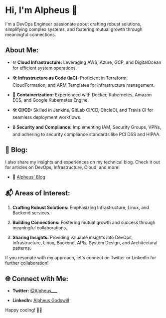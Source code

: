 # Hi, I'm Alpheus 🤖

I'm a DevOps Engineer passionate about crafting robust solutions, simplifying complex systems, and fostering mutual growth through meaningful connections.

## About Me:

- 🌐 **Cloud Infrastructure:** Leveraging AWS, Azure, GCP, and DigitalOcean for efficient system operations.
  
- 🛠️ **Infrastructure as Code (IaC):** Proficient in Terraform, CloudFormation, and ARM Templates for infrastructure management.
  
- 🐳 **Containerization:** Experienced with Docker, Kubernetes, Amazon ECS, and Google Kubernetes Engine.
  
- 🛠️ **CI/CD:** Skilled in Jenkins, GitLab CI/CD, CircleCI, and Travis CI for seamless deployment workflows.
  
- 🔒 **Security and Compliance:** Implementing IAM, Security Groups, VPNs, and adhering to security compliance standards like PCI DSS and HIPAA.

## 📖 Blog:

I also share my insights and experiences on my technical blog. Check it out for articles on DevOps, Infrastructure, Cloud, and more!

- 📝 [Alpheus' Blog](https://alpheus.hashnode.dev/)

## 📬 Areas of Interest:

1. **Crafting Robust Solutions:** Emphasizing Infrastructure, Linux, and Backend services.
  
2. **Building Connections:** Fostering mutual growth and success through meaningful collaborations.
  
3. **Sharing Insights:** Providing valuable insights into DevOps, Infrastructure, Linux, Backend, APIs, System Design, and Architectural patterns.

If you resonate with my approach, let's connect on Twitter or LinkedIn for further collaboration!

## 🌐 Connect with Me:

- **Twitter:** [@Alpheus___](https://twitter.com/Alpheus___)
  
- **LinkedIn:** [Alpheus Godswill](https://www.linkedin.com/in/alpheus-godswill/)

Happy coding! 🤖✨
